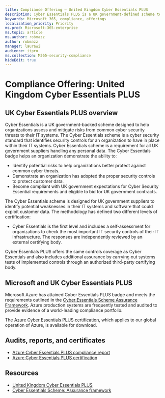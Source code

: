 ```yaml
---
title: Compliance Offering — United Kingdom Cyber Essentials PLUS
description: Cyber Essentials PLUS is a UK government-defined scheme to help organizations protect against common cyber-security threats.
keywords: Microsoft 365, compliance, offerings
localization_priority: Priority
ms.prod: Microsoft-365-enterprise
ms.topic: article
ms.author: robmazz
author: robmazz
manager: laurawi
audience: itpro
ms.collection: M365-security-compliance
hideEdit: true
---
```


# Compliance Offering: United Kingdom Cyber Essentials PLUS

## UK Cyber Essentials PLUS overview

Cyber Essentials is a UK government-backed scheme designed to help organizations assess and mitigate risks from common cyber security threats to their IT systems. The Cyber Essentials scheme is a cyber security standard that identifies security controls for an organization to have in place within their IT systems. Cyber Essentials scheme is a requirement for all UK government suppliers handling any personal data. The Cyber Essentials badge helps an organization demonstrate the ability to:

- Identify potential risks to help organizations better protect against common cyber threats.
- Demonstrate an organization has adopted the proper security controls to protect customer data.
- Become compliant with UK government expectations for Cyber Security Essential requirements and eligible to bid for UK government contracts.

The Cyber Essentials scheme is designed for UK government suppliers to identify potential weaknesses in their IT systems and software that could exploit customer data. The methodology has defined two different levels of certification:

- Cyber Essentials is the first level and includes a self-assessment for organizations to check the most important IT security controls of their IT infrastructure. The responses are independently reviewed by an external certifying body.

Cyber Essentials PLUS offers the same controls coverage as Cyber Essentials and also includes additional assurance by carrying out systems tests of implemented controls through an authorized third-party certifying body.

## Microsoft and UK Cyber Essentials PLUS

Microsoft Azure has attained Cyber Essentials PLUS badge and meets the requirements outlined in the [Cyber Essentials Scheme Assurance Framework](https://www.cyberaware.gov.uk/cyberessentials/files/assurance-framework.pdf). Azure production systems are frequently tested and audited to provide evidence of a world-leading compliance portfolio.

The [Azure Cyber Essentials PLUS certification](https://aka.ms/AzureCyberEPlusCert), which applies to our global operation of Azure, is available for download.

## Audits, reports, and certificates

- [Azure Cyber Essentials PLUS compliance report](https://aka.ms/AzureCyberEPlusReport)
- [Azure Cyber Essentials PLUS certification](https://aka.ms/AzureCyberEPlusCert)

## Resources

- [United Kingdom Cyber Essentials PLUS](https://www.cyberaware.gov.uk/cyberessentials/)
- [Cyber Essentials Scheme: Assurance framework](https://www.cyberaware.gov.uk/cyberessentials/files/assurance-framework.pdf)
